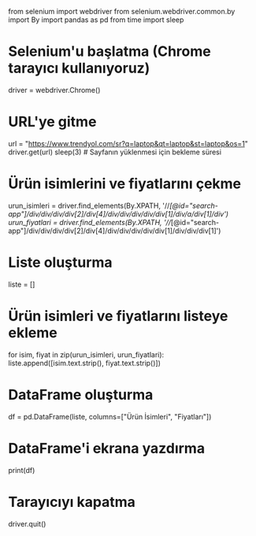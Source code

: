 from selenium import webdriver
from selenium.webdriver.common.by import By
import pandas as pd
from time import sleep

# Selenium'u başlatma (Chrome tarayıcı kullanıyoruz)
driver = webdriver.Chrome()

# URL'ye gitme
url = "https://www.trendyol.com/sr?q=laptop&qt=laptop&st=laptop&os=1"
driver.get(url)
sleep(3)  # Sayfanın yüklenmesi için bekleme süresi

# Ürün isimlerini ve fiyatlarını çekme
urun_isimleri = driver.find_elements(By.XPATH, '//*[@id="search-app"]/div/div/div/div[2]/div[4]/div/div/div/div/div[1]/div/a/div[1]/div')
urun_fiyatlari = driver.find_elements(By.XPATH, '//*[@id="search-app"]/div/div/div/div[2]/div[4]/div/div/div/div/div[1]/div/div/div[1]')

# Liste oluşturma
liste = []

# Ürün isimleri ve fiyatlarını listeye ekleme
for isim, fiyat in zip(urun_isimleri, urun_fiyatlari):
    liste.append([isim.text.strip(), fiyat.text.strip()])

# DataFrame oluşturma
df = pd.DataFrame(liste, columns=["Ürün İsimleri", "Fiyatları"])

# DataFrame'i ekrana yazdırma
print(df)

# Tarayıcıyı kapatma
driver.quit()
